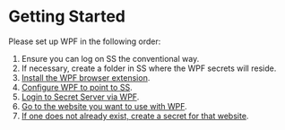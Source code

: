[title]: # (Getting Started)
[tags]: # (WPF)
[priority]: # (10)
# Getting Started

Please set up WPF in the following order:

1. Ensure you can log on SS the conventional way.
1. If necessary, create a folder in SS where the WPF secrets will reside.
1. [Install the WPF browser extension](../installing-browser-extensions/index.md).
1. [Configure WPF to point to SS](../connecting-with-secret-server/index.md).
1. [Login to Secret Server via WPF](../login-secret-server/index.md).
1. [Go to the website you want to use with WPF](../login-website/index.md).
1. [If one does not already exist, create a secret for that website](../creating-a-secret-for-a-website/index.md).
